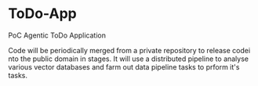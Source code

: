 # ToDo-App
PoC Agentic ToDo Application


Code will be periodically merged from a private repository to release codei nto the public domain in stages.
It will use a distributed pipeline to analyse various vector databases and farm out data pipeline tasks to prform it's tasks.
